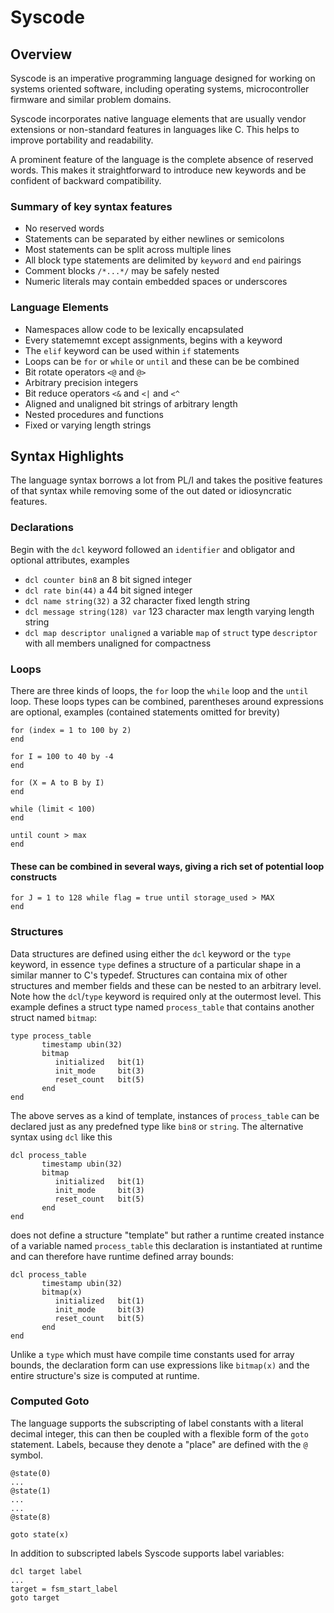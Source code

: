 # Syscode

## Overview
Syscode is an imperative programming language designed for working on systems oriented software, including operating systems, microcontroller firmware and similar problem domains.

Syscode incorporates native language elements that are usually vendor extensions or non-standard features in languages like C. This helps to improve portability and readability.

A prominent feature of the language is the complete absence of reserved words. This makes it straightforward to introduce new keywords and be confident of backward compatibility.

### Summary of key syntax features
- No reserved words
- Statements can be separated by either newlines or semicolons
- Most statements can be split across multiple lines
- All block type statements are delimited by `keyword` and `end` pairings
- Comment blocks  `/*...*/` may be safely nested
- Numeric literals may contain embedded spaces or underscores

### Language Elements
- Namespaces allow code to be lexically encapsulated
- Every statememnt except assignments, begins with a keyword
- The `elif` keyword can be used within `if` statements
- Loops can be `for` or `while` or `until` and these can be be combined
- Bit rotate operators `<@` and `@>`
- Arbitrary precision integers
- Bit reduce operators `<&` and `<|` and `<^`
- Aligned and unaligned bit strings of arbitrary length
- Nested procedures and functions
- Fixed or varying length strings

## Syntax Highlights
The language syntax borrows a lot from PL/I and takes the positive features of that syntax while removing some of the out dated or idiosyncratic features.

### Declarations
Begin with the `dcl` keyword followed an `identifier` and obligator and optional attributes, examples
- `dcl counter bin8` an 8 bit signed integer
- `dcl rate bin(44)` a 44 bit signed integer
- `dcl name string(32)` a 32 character fixed length string
- `dcl message string(128) var` 123 character max length varying length string
- `dcl map descriptor unaligned` a variable `map` of `struct` type `descriptor` with all members unaligned for compactness

### Loops
There are three kinds of loops, the `for` loop the `while` loop and the `until` loop. These loops types can be combined, parentheses around expressions are optional, examples (contained statements omitted for brevity)
```
for (index = 1 to 100 by 2)
end
```
```
for I = 100 to 40 by -4
end
```
```
for (X = A to B by I) 
end
```
```
while (limit < 100)
end
```
```
until count > max
end
```
#### These can be combined in several ways, giving a rich set of potential loop constructs
```
for J = 1 to 128 while flag = true until storage_used > MAX
end
```
### Structures
Data structures are defined using either the `dcl` keyword or the `type` keyword, in essence `type` defines a structure of a particular shape in a similar manner to C's typedef. Structures can containa mix of other structures and member fields and these can be nested to an arbitrary level. Note how the `dcl`/`type` keyword is required only at the outermost level. This example defines a struct type named `process_table` that contains another struct named `bitmap`:

```
type process_table
       timestamp ubin(32)
       bitmap
          initialized   bit(1)
          init_mode     bit(3)
          reset_count   bit(5)
       end
end
```
The above serves as a kind of template, instances of `process_table` can be declared just as any predefned type like `bin8` or `string`. The alternative syntax using `dcl` like this
```
dcl process_table
       timestamp ubin(32)
       bitmap
          initialized   bit(1)
          init_mode     bit(3)
          reset_count   bit(5)
       end
end
```
does not define a structure "template" but rather a runtime created instance of a variable named `process_table` this declaration is instantiated at runtime and can therefore have runtime defined array bounds:
```
dcl process_table
       timestamp ubin(32)
       bitmap(x)
          initialized   bit(1)
          init_mode     bit(3)
          reset_count   bit(5)
       end
end
```
Unlike a `type` which must have compile time constants used for array bounds, the declaration form can use expressions like `bitmap(x)` and the entire structure's size is computed at runtime.

### Computed Goto
The language supports the subscripting of label constants with a literal decimal integer, this can then be coupled with a flexible form of the `goto` statement. Labels, because they denote a "place" are defined with the `@` symbol.
```
@state(0)
...
@state(1)
...
...
@state(8)

goto state(x)
```
In addition to subscripted labels Syscode supports label variables:
```
dcl target label
...
target = fsm_start_label
goto target
```

